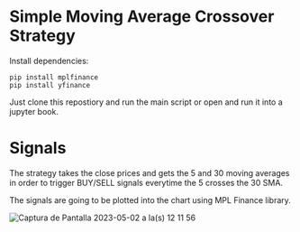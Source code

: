 
# Simple Moving Average Crossover Strategy


Install dependencies:
```
pip install mplfinance
pip install yfinance
```

Just clone this repostiory and run the main script or open and run it into a jupyter book.

# Signals 
The strategy takes the close prices and gets the 5 and 30 moving averages in order to trigger BUY/SELL signals everytime the 5 crosses the 30 SMA.

The signals are going to be plotted into the chart using MPL Finance library.

![Captura de Pantalla 2023-05-02 a la(s) 12 11 56](https://user-images.githubusercontent.com/495849/235752058-85a9092e-0447-4427-bcbb-05ee00cad6c4.png)

